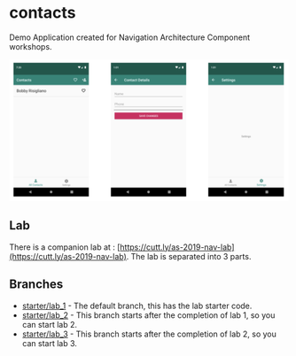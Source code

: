 # contacts

Demo Application created for Navigation Architecture Component workshops.

![Snapshot of Demo App](readmesnapshot.png)

## Lab

There is a companion lab at : [https://cutt.ly/as-2019-nav-lab](https://cutt.ly/as-2019-nav-lab).  The lab is separated into 3 parts.

## Branches

* [starter/lab_1](https://github.com/ericmaxwell2003/contacts) - The default branch, this has the lab starter code.
* [starter/lab_2](https://github.com/ericmaxwell2003/contacts/tree/starter/lab_2) - This branch starts after the completion of lab 1, so you can start lab 2.
* [starter/lab_3](https://github.com/ericmaxwell2003/contacts/tree/starter/lab_3) - This branch starts after the completion of lab 2, so you can start lab 3.

